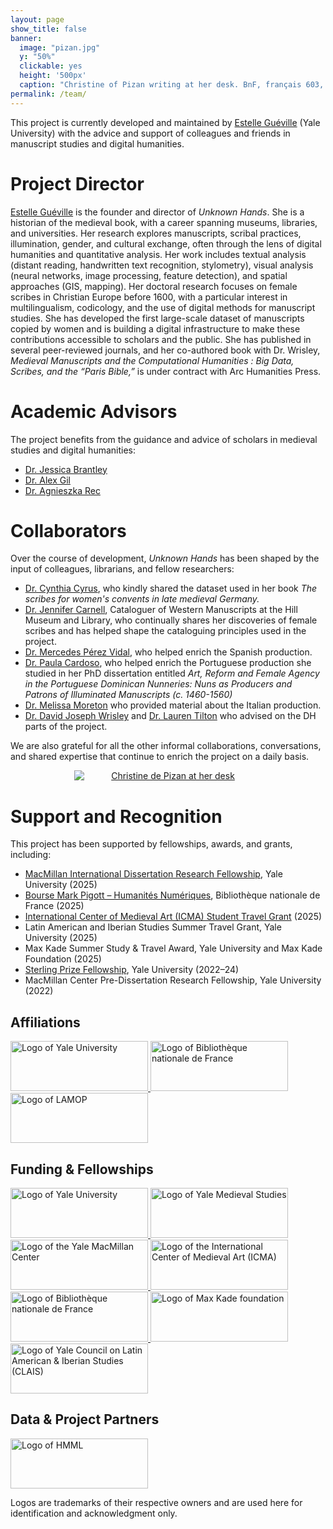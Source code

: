 ```yaml
---
layout: page
show_title: false
banner:
  image: "pizan.jpg"
  y: "50%"
  clickable: yes
  height: '500px'
  caption: "Christine of Pizan writing at her desk. BnF, français 603, f. 81v"
permalink: /team/
---
```

 
This project is currently developed and maintained by [Estelle Guéville](https://estellegueville.com) (Yale University) with the advice and support of colleagues and friends in manuscript studies and digital humanities.

# Project Director
[Estelle Guéville](https://estellegueville.com) is the founder and director of *Unknown Hands*. She is a historian of the medieval book, with a career spanning museums, libraries, and universities. Her research explores manuscripts, scribal practices, illumination, gender, and cultural exchange, often through the lens of digital humanities and quantitative analysis. Her work includes textual analysis (distant reading, handwritten text recognition, stylometry), visual analysis (neural networks, image processing, feature detection), and spatial approaches (GIS, mapping). Her doctoral research focuses on female scribes in Christian Europe before 1600, with a particular interest in multilingualism, codicology, and the use of digital methods for manuscript studies. She has developed the first large-scale dataset of manuscripts copied by women and is building a digital infrastructure to make these contributions accessible to scholars and the public. She has published in several peer-reviewed journals, and her co-authored book with Dr. Wrisley, *Medieval Manuscripts and the Computational Humanities : Big Data, Scribes, and the “Paris Bible,”* is under contract with Arc Humanities Press. 

# Academic Advisors
The project benefits from the guidance and advice of scholars in medieval studies and digital humanities:
- [Dr. Jessica Brantley](https://english.yale.edu/people/tenured-and-tenure-track-faculty-professors/jessica-brantley)
- [Dr. Alex Gil](https://span-port.yale.edu/people/alexander-gil-fuentes)
- [Dr. Agnieszka Rec](https://beinecke.library.yale.edu/about/staff/agnieszka-rec)

# Collaborators
Over the course of development, *Unknown Hands* has been shaped by the input of colleagues, librarians, and fellow researchers:
  - [Dr. Cynthia Cyrus](https://music.unc.edu/graduate/phdalumni/phd-alumni-1990-1999/cynthia-j-cyrus-phd-1990/), who kindly shared the dataset used in her book *The scribes for women's convents in late medieval Germany.*
  - [Dr. Jennifer Carnell](https://hmml.org/about/staff/carnell/), Cataloguer of Western Manuscripts at the Hill Museum and Library, who continually shares her discoveries of female scribes and has helped shape the cataloguing principles used in the project.
  - [Dr. Mercedes Pérez Vidal](https://uam.academia.edu/MercedesPerezVidal), who helped enrich the Spanish production.
  - [Dr. Paula Cardoso](https://novaresearch.unl.pt/en/persons/paula-cardoso), who helped enrich the Portuguese production she studied in her PhD dissertation entitled *Art, Reform and Female Agency in the Portuguese Dominican Nunneries: Nuns as Producers and Patrons of Illuminated Manuscripts (c. 1460-1560)*
  - [Dr. Melissa Moreton](https://www.ias.edu/scholars/melissa-moreton) who provided material about the Italian production.
  - [Dr. David Joseph Wrisley](https://nyuad.nyu.edu/en/academics/divisions/arts-and-humanities/faculty/david-wrisley.html) and [Dr. Lauren Tilton](https://rhetoric.richmond.edu/faculty/ltilton/) who advised on the DH parts of the project.

We are also grateful for all the other informal collaborations, conversations, and shared expertise that continue to enrich the project on a daily basis.  


<a href="{{ '/img/75_cent_vi_43_f_0476.jpeg' | absolute_url }}" style="display:block; text-align:center;">
  <img src="{{ '/img/75_cent_vi_43_f_0476.jpeg' | absolute_url }}"
       alt="Christine de Pizan at her desk"
       style="max-width:300px; height:auto; margin:0 auto; display:block;" 
       caption='St. Birgitta at the writing desk, Nuremberg, Stadtbibliothek, Cent. VI 43f, f. 326v'/>   
</a>
  


# Support and Recognition
This project has been supported by fellowships, awards, and grants, including:
  - [MacMillan International Dissertation Research Fellowship](https://macmillan.yale.edu/), Yale University (2025)
  - [Bourse Mark Pigott – Humanités Numériques](https://www.bnf.fr/fr/appel-chercheurs-associes-2025-2026), Bibliothèque nationale de France (2025)
  - [International Center of Medieval Art (ICMA) Student Travel Grant](https://www.medievalart.org/) (2025)
  - Latin American and Iberian Studies Summer Travel Grant, Yale University (2025)
  - Max Kade Summer Study & Travel Award, Yale University and Max Kade Foundation (2025)
  - [Sterling Prize Fellowship](https://gsas.yale.edu/funding-aid/internal-fellowships/sterling-prize-fellowship), Yale University (2022–24)
  - MacMillan Center Pre-Dissertation Research Fellowship, Yale University (2022)



<div class="logo-wall" aria-labelledby="affiliations">
  <h2 id="affiliations">Affiliations</h2>
  <div class="logo-grid">
    <a href="https://www.yale.edu/" target="_blank" rel="noopener">
      <img src="{{ '/img/logos/yale.png' | relative_url }}" alt="Logo of Yale University" loading="lazy" width="220" height="80">
    </a>
    <a href="https://www.bnf.fr/" target="_blank" rel="noopener">
      <img src="{{ '/img/logos/bnf.png' | relative_url }}" alt="Logo of Bibliothèque nationale de France" loading="lazy" width="220" height="80">
    </a>
    <a href="https://lamop.pantheonsorbonne.fr/" target="_blank" rel="noopener">
      <img src="{{ '/img/logos/lamop.png' | relative_url }}" alt="Logo of LAMOP" loading="lazy" width="220" height="80">
    </a>
  </div>
</div>

<div class="logo-wall" aria-labelledby="funding">
  <h2 id="funding">Funding & Fellowships</h2>
  <div class="logo-grid">
    <a href="https://www.yale.edu/" target="_blank" rel="noopener">
      <img src="{{ '/img/logos/yale.png' | relative_url }}" alt="Logo of Yale University" loading="lazy" width="220" height="80">
    </a>
    <a href="https://medieval.yale.edu/" target="_blank" rel="noopener">
      <img src="{{ '/img/logos/medievalstudies.png' | relative_url }}" alt="Logo of Yale Medieval Studies" loading="lazy" width="220" height="80">
    </a>
    <a href="https://macmillan.yale.edu/" target="_blank" rel="noopener">
      <img src="{{ '/img/logos/macmillan.png' | relative_url }}" alt="Logo of the Yale MacMillan Center" loading="lazy" width="220" height="80">
    </a>
    <a href="https://www.medievalart.org/" target="_blank" rel="noopener">
      <img src="{{ '/img/logos/icma.webp' | relative_url }}" alt="Logo of the International Center of Medieval Art (ICMA)" loading="lazy" width="220" height="80">
    </a>
    <a href="https://www.bnf.fr/" target="_blank" rel="noopener">
      <img src="{{ '/img/logos/bnf.png' | relative_url }}" alt="Logo of Bibliothèque nationale de France" loading="lazy" width="220" height="80">
    </a>
    <a href="https://german.yale.edu/academics/undergraduate-program/language-program/study-abroad/external-summer-programs" target="_blank" rel="noopener">
      <img src="{{ '/img/logos/maxkade.webp' | relative_url }}" alt="Logo of Max Kade foundation" loading="lazy" width="220" height="80">
    </a>
    <a href="https://macmillan.yale.edu/latam" target="_blank" rel="noopener">
      <img src="{{ '/img/logos/clais.jpg' | relative_url }}" alt="Logo of Yale Council on Latin American & Iberian Studies (CLAIS)" loading="lazy" width="220" height="80">
    </a>
  </div>
</div>

<div class="logo-wall" aria-labelledby="partners">
  <h2 id="partners">Data & Project Partners</h2>
  <div class="logo-grid">
    <a href="https://hmml.org/" target="_blank" rel="noopener">
      <img src="{{ '/img/logos/hmml.png' | relative_url }}" alt="Logo of HMML" loading="lazy" width="220" height="80">
    </a>
  </div>
</div>


<p class="logo-note">Logos are trademarks of their respective owners and are used here for identification and acknowledgment only.</p>
